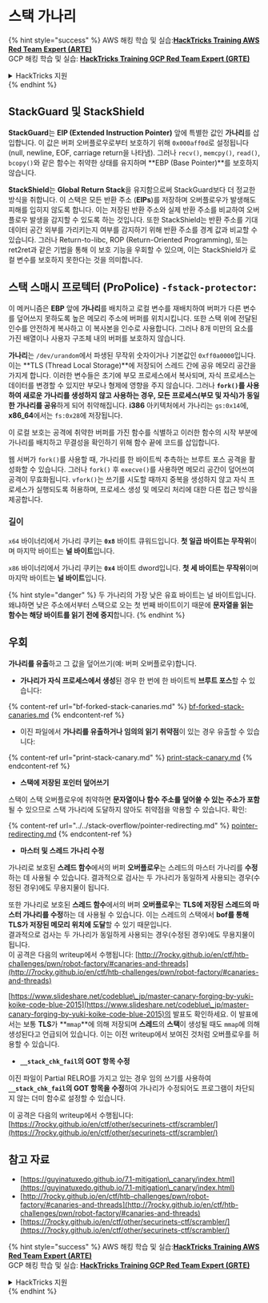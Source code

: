 # 스택 가나리

{% hint style="success" %}
AWS 해킹 학습 및 실습:<img src="/.gitbook/assets/arte.png" alt="" data-size="line">[**HackTricks Training AWS Red Team Expert (ARTE)**](https://training.hacktricks.xyz/courses/arte)<img src="/.gitbook/assets/arte.png" alt="" data-size="line">\
GCP 해킹 학습 및 실습: <img src="/.gitbook/assets/grte.png" alt="" data-size="line">[**HackTricks Training GCP Red Team Expert (GRTE)**<img src="/.gitbook/assets/grte.png" alt="" data-size="line">](https://training.hacktricks.xyz/courses/grte)

<details>

<summary>HackTricks 지원</summary>

* [**구독 요금제**](https://github.com/sponsors/carlospolop)를 확인하세요!
* 💬 [**디스코드 그룹**](https://discord.gg/hRep4RUj7f) 또는 [**텔레그램 그룹**](https://t.me/peass)에 **참여**하거나 **트위터** 🐦 [**@hacktricks\_live**](https://twitter.com/hacktricks\_live)**를 팔로우**하세요.
* [**HackTricks**](https://github.com/carlospolop/hacktricks) 및 [**HackTricks Cloud**](https://github.com/carlospolop/hacktricks-cloud) 깃허브 저장소에 PR을 제출하여 해킹 요령을 공유하세요.

</details>
{% endhint %}

## **StackGuard 및 StackShield**

**StackGuard**는 **EIP (Extended Instruction Pointer)** 앞에 특별한 값인 **가나리**를 삽입합니다. 이 값은 버퍼 오버플로우로부터 보호하기 위해 `0x000aff0d`로 설정됩니다 (null, newline, EOF, carriage return을 나타냄). 그러나 `recv()`, `memcpy()`, `read()`, `bcopy()`와 같은 함수는 취약한 상태를 유지하며 **EBP (Base Pointer)**를 보호하지 않습니다.

**StackShield**는 **Global Return Stack**을 유지함으로써 StackGuard보다 더 정교한 방식을 취합니다. 이 스택은 모든 반환 주소 (**EIPs**)를 저장하며 오버플로우가 발생해도 피해를 입히지 않도록 합니다. 이는 저장된 반환 주소와 실제 반환 주소를 비교하여 오버플로우 발생을 감지할 수 있도록 하는 것입니다. 또한 StackShield는 반환 주소를 기대 데이터 공간 외부를 가리키는지 여부를 감지하기 위해 반환 주소를 경계 값과 비교할 수 있습니다. 그러나 Return-to-libc, ROP (Return-Oriented Programming), 또는 ret2ret과 같은 기법을 통해 이 보호 기능을 우회할 수 있으며, 이는 StackShield가 로컬 변수를 보호하지 못한다는 것을 의미합니다.

## **스택 스매시 프로텍터 (ProPolice) `-fstack-protector`:**

이 메커니즘은 **EBP** 앞에 **가나리**를 배치하고 로컬 변수를 재배치하여 버퍼가 다른 변수를 덮어쓰지 못하도록 높은 메모리 주소에 버퍼를 위치시킵니다. 또한 스택 위에 전달된 인수를 안전하게 복사하고 이 복사본을 인수로 사용합니다. 그러나 8개 미만의 요소를 가진 배열이나 사용자 구조체 내의 버퍼를 보호하지 않습니다.

**가나리**는 `/dev/urandom`에서 파생된 무작위 숫자이거나 기본값인 `0xff0a0000`입니다. 이는 **TLS (Thread Local Storage)**에 저장되어 스레드 간에 공유 메모리 공간을 가지게 합니다. 이러한 변수들은 초기에 부모 프로세스에서 복사되며, 자식 프로세스는 데이터를 변경할 수 있지만 부모나 형제에 영향을 주지 않습니다. 그러나 **`fork()`를 사용하여 새로운 가나리를 생성하지 않고 사용하는 경우, 모든 프로세스(부모 및 자식)가 동일한 가나리를 공유**하게 되어 취약해집니다. **i386** 아키텍처에서 가나리는 `gs:0x14`에, **x86\_64**에서는 `fs:0x28`에 저장됩니다.

이 로컬 보호는 공격에 취약한 버퍼를 가진 함수를 식별하고 이러한 함수의 시작 부분에 가나리를 배치하고 무결성을 확인하기 위해 함수 끝에 코드를 삽입합니다.

웹 서버가 `fork()`를 사용할 때, 가나리를 한 바이트씩 추측하는 브루트 포스 공격을 활성화할 수 있습니다. 그러나 `fork()` 후 `execve()`를 사용하면 메모리 공간이 덮어쓰여 공격이 무효화됩니다. `vfork()`는 쓰기를 시도할 때까지 중복을 생성하지 않고 자식 프로세스가 실행되도록 허용하며, 프로세스 생성 및 메모리 처리에 대한 다른 접근 방식을 제공합니다.

### 길이

`x64` 바이너리에서 가나리 쿠키는 **`0x8`** 바이트 큐워드입니다. **첫 일곱 바이트는 무작위**이며 마지막 바이트는 **널 바이트**입니다.

`x86` 바이너리에서 가나리 쿠키는 **`0x4`** 바이트 dword입니다. **첫 세 바이트는 무작위**이며 마지막 바이트는 **널 바이트**입니다.

{% hint style="danger" %}
두 가나리의 가장 낮은 유효 바이트는 널 바이트입니다. 왜냐하면 낮은 주소에서부터 스택으로 오는 첫 번째 바이트이기 때문에 **문자열을 읽는 함수는 해당 바이트를 읽기 전에 중지**합니다.
{% endhint %}

## 우회

**가나리를 유출**하고 그 값을 덮어쓰기(예: 버퍼 오버플로우)합니다.

* **가나리가 자식 프로세스에서 생성**된 경우 한 번에 한 바이트씩 **브루트 포스**할 수 있습니다:

{% content-ref url="bf-forked-stack-canaries.md" %}
[bf-forked-stack-canaries.md](bf-forked-stack-canaries.md)
{% endcontent-ref %}

* 이진 파일에서 **가나리를 유출하거나 임의의 읽기 취약점**이 있는 경우 유출할 수 있습니다:

{% content-ref url="print-stack-canary.md" %}
[print-stack-canary.md](print-stack-canary.md)
{% endcontent-ref %}

* **스택에 저장된 포인터 덮어쓰기**

스택이 스택 오버플로우에 취약하면 **문자열이나 함수 주소를 덮어쓸 수 있는 주소가 포함**될 수 있으므로 스택 가나리에 도달하지 않아도 취약점을 악용할 수 있습니다. 확인:

{% content-ref url="../../stack-overflow/pointer-redirecting.md" %}
[pointer-redirecting.md](../../stack-overflow/pointer-redirecting.md)
{% endcontent-ref %}

* **마스터 및 스레드 가나리 수정**

가나리로 보호된 **스레드 함수**에서의 버퍼 **오버플로우**는 스레드의 마스터 가나리를 **수정**하는 데 사용될 수 있습니다. 결과적으로 검사는 두 가나리가 동일하게 사용되는 경우(수정된 경우)에도 무용지물이 됩니다.

또한 가나리로 보호된 **스레드 함수**에서의 버퍼 **오버플로우**는 **TLS에 저장된 스레드의 마스터 가나리를 수정**하는 데 사용될 수 있습니다. 이는 스레드의 스택에서 **bof를 통해 TLS가 저장된 메모리 위치에 도달**할 수 있기 때문입니다.\
결과적으로 검사는 두 가나리가 동일하게 사용되는 경우(수정된 경우)에도 무용지물이 됩니다.\
이 공격은 다음의 writeup에서 수행됩니다: [http://7rocky.github.io/en/ctf/htb-challenges/pwn/robot-factory/#canaries-and-threads](http://7rocky.github.io/en/ctf/htb-challenges/pwn/robot-factory/#canaries-and-threads)

[https://www.slideshare.net/codeblue\_jp/master-canary-forging-by-yuki-koike-code-blue-2015](https://www.slideshare.net/codeblue\_jp/master-canary-forging-by-yuki-koike-code-blue-2015)의 발표도 확인하세요. 이 발표에서는 보통 **TLS**가 **`mmap`**에 의해 저장되며 **스레드**의 **스택**이 생성될 때도 `mmap`에 의해 생성된다고 언급되어 있습니다. 이는 이전 writeup에서 보여진 것처럼 오버플로우를 허용할 수 있습니다.

* **`__stack_chk_fail`의 GOT 항목 수정**

이진 파일이 Partial RELRO를 가지고 있는 경우 임의 쓰기를 사용하여 **`__stack_chk_fail`의 GOT 항목을 수정**하여 가나리가 수정되어도 프로그램이 차단되지 않는 더미 함수로 설정할 수 있습니다.

이 공격은 다음의 writeup에서 수행됩니다: [https://7rocky.github.io/en/ctf/other/securinets-ctf/scrambler/](https://7rocky.github.io/en/ctf/other/securinets-ctf/scrambler/)
## 참고 자료

* [https://guyinatuxedo.github.io/7.1-mitigation\_canary/index.html](https://guyinatuxedo.github.io/7.1-mitigation\_canary/index.html)
* [http://7rocky.github.io/en/ctf/htb-challenges/pwn/robot-factory/#canaries-and-threads](http://7rocky.github.io/en/ctf/htb-challenges/pwn/robot-factory/#canaries-and-threads)
* [https://7rocky.github.io/en/ctf/other/securinets-ctf/scrambler/](https://7rocky.github.io/en/ctf/other/securinets-ctf/scrambler/)

{% hint style="success" %}
AWS 해킹 학습 및 실습:<img src="/.gitbook/assets/arte.png" alt="" data-size="line">[**HackTricks Training AWS Red Team Expert (ARTE)**](https://training.hacktricks.xyz/courses/arte)<img src="/.gitbook/assets/arte.png" alt="" data-size="line">\
GCP 해킹 학습 및 실습: <img src="/.gitbook/assets/grte.png" alt="" data-size="line">[**HackTricks Training GCP Red Team Expert (GRTE)**<img src="/.gitbook/assets/grte.png" alt="" data-size="line">](https://training.hacktricks.xyz/courses/grte)

<details>

<summary>HackTricks 지원</summary>

* [**구독 요금제**](https://github.com/sponsors/carlospolop)를 확인하세요!
* 💬 [**Discord 그룹**](https://discord.gg/hRep4RUj7f) 또는 [**텔레그램 그룹**](https://t.me/peass)에 **참여**하거나 **트위터** 🐦 [**@hacktricks\_live**](https://twitter.com/hacktricks\_live)**를 팔로우**하세요.
* [**HackTricks**](https://github.com/carlospolop/hacktricks) 및 [**HackTricks Cloud**](https://github.com/carlospolop/hacktricks-cloud) 깃헙 레포지토리에 PR을 제출하여 해킹 트릭을 공유하세요.

</details>
{% endhint %}

